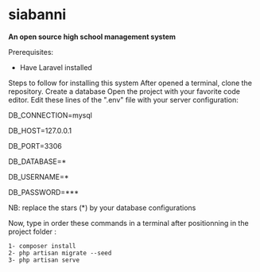# siabanni
**An open source high school management system**

Prerequisites:
- Have Laravel installed

Steps to follow for installing this system
After opened a terminal, clone the repository.
Create a database
Open the project with your favorite code editor.
Edit these lines of the ".env" file with your server configuration:

DB_CONNECTION=mysql

DB_HOST=127.0.0.1

DB_PORT=3306

DB_DATABASE=*

DB_USERNAME=*

DB_PASSWORD=***

NB: replace the stars (*) by your database configurations

Now, type in order these commands in a terminal after positionning in the project folder :
```
1- composer install
2- php artisan migrate --seed
3- php artisan serve
```
